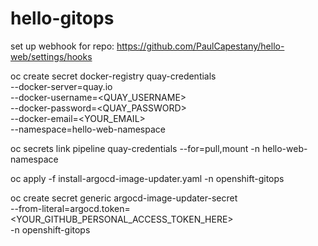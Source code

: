 # hello-gitops

set up webhook for repo: https://github.com/PaulCapestany/hello-web/settings/hooks

oc create secret docker-registry quay-credentials \
  --docker-server=quay.io \
  --docker-username=<QUAY_USERNAME> \
  --docker-password=<QUAY_PASSWORD> \
  --docker-email=<YOUR_EMAIL> \
  --namespace=hello-web-namespace

oc secrets link pipeline quay-credentials --for=pull,mount -n hello-web-namespace

oc apply -f install-argocd-image-updater.yaml -n openshift-gitops

oc create secret generic argocd-image-updater-secret \
  --from-literal=argocd.token=<YOUR_GITHUB_PERSONAL_ACCESS_TOKEN_HERE> \
  -n openshift-gitops
